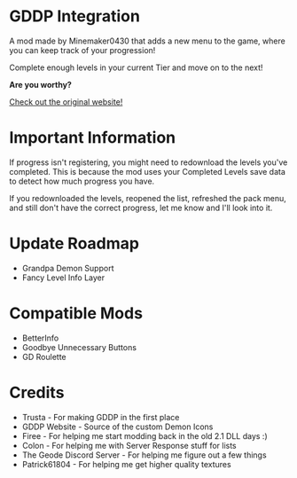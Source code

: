 # GDDP Integration

A mod made by Minemaker0430 that adds a new menu to the game, where you can keep track of your progression!

Complete enough levels in your current Tier and move on to the next!

**Are you worthy?**

[Check out the original website!](https://gddp.pro/)

# Important Information

If progress isn't registering, you might need to redownload the levels you've completed. This is because the mod uses your Completed Levels save data to detect how much progress you have.

If you redownloaded the levels, reopened the list, refreshed the pack menu, and still don't have the correct progress, let me know and I'll look into it.

# Update Roadmap

* Grandpa Demon Support
* Fancy Level Info Layer

# Compatible Mods

* BetterInfo
* Goodbye Unnecessary Buttons
* GD Roulette

# Credits

* Trusta - For making GDDP in the first place
* GDDP Website - Source of the custom Demon Icons
* Firee - For helping me start modding back in the old 2.1 DLL days :)
* Colon - For helping me with Server Response stuff for lists
* The Geode Discord Server - For helping me figure out a few things
* Patrick61804 - For helping me get higher quality textures